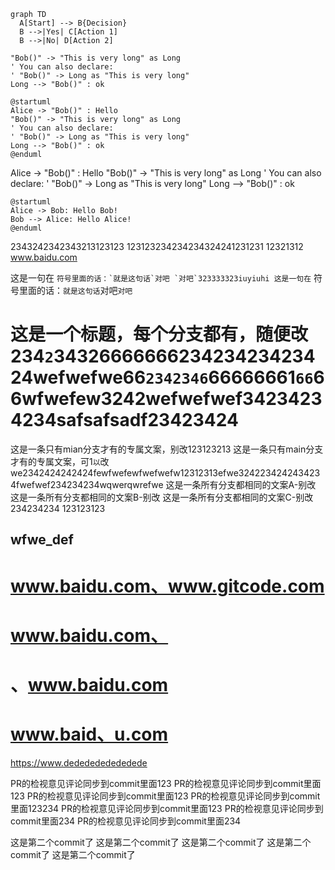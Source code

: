 ```mermaid
graph TD
  A[Start] --> B{Decision}
  B -->|Yes| C[Action 1]
  B -->|No| D[Action 2]
```

```Alice -> "Bob()" : Hello
"Bob()" -> "This is very long" as Long
' You can also declare:
' "Bob()" -> Long as "This is very long"
Long --> "Bob()" : ok
```


```plantuml
@startuml
Alice -> "Bob()" : Hello
"Bob()" -> "This is very long" as Long
' You can also declare:
' "Bob()" -> Long as "This is very long"
Long --> "Bob()" : ok
@enduml
```


Alice -> "Bob()" : Hello
"Bob()" -> "This is very long" as Long
' You can also declare:
' "Bob()" -> Long as "This is very long"
Long --> "Bob()" : ok



```plantuml
@startuml
Alice -> Bob: Hello Bob!
Bob --> Alice: Hello Alice!
@enduml
```


2343242342343213123123
123123234234234324241231231
12321312
www.baidu.com

这是一句在 `` 符号里面的话：`就是这句话`对吧 `对吧`323333323iuyiuhi
这是一句在 `` 符号里面的话：`就是这句话`对吧`对吧`
# 这是一个标题，每个分支都有，随便改234` 2 `3432666666623423423423424wefwefwe66`2342346`66666661`66`66wfwefew3242wefwefwef34234234234safsafsadf23423424
这是一条只有mian分支才有的专属文案，别改123123213
这是一条只有main分支才有的专属文案，可1`以`改we2342424242424fewfwefewfwefwefw12312313efwe3242234242434234fwefwef234234234wqwerqwrefwe
这是一条所有分支都相同的文案A-别改
这是一条所有分支都相同的文案B-别改
这是一条所有分支都相同的文案C-别改
234234234
123123123
## wfwe_def
# www.baidu.com、www.gitcode.com
# www.baidu.com、
# 、www.baidu.com
# www.baid、u.com

https://www.dededededededede

PR的检视意见评论同步到commit里面123
PR的检视意见评论同步到commit里面123
PR的检视意见评论同步到commit里面123
PR的检视意见评论同步到commit里面123234
PR的检视意见评论同步到commit里面123
PR的检视意见评论同步到commit里面234
PR的检视意见评论同步到commit里面234

这是第二个commit了
这是第二个commit了
这是第二个commit了
这是第二个commit了
这是第二个commit了




